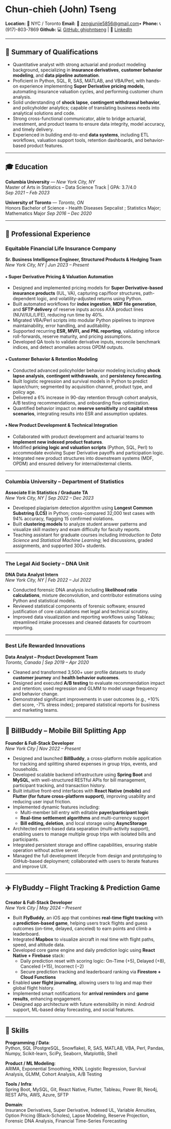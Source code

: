 # Chun-chieh (John) Tseng

**Location:** 📍 NYC / Toronto
**Email:** 📧 zengjunjie5856@gmail.com• **Phone:** 📞 (917)-803-7869 
**Github:** 💻 [GitHub: ghjohntseng](https://github.com/ghjohntseng) | 💼 [LinkedIn](https://www.linkedin.com/in/chunchieh-tseng)

---

## 🧠 Summary of Qualifications

- Quantitative analyst with strong actuarial and product modeling background, specializing in **insurance derivatives**, **customer behavior modeling**, and **data pipeline automation**.
- Proficient in Python, SQL, R, SAS, MATLAB, and VBA/Perl, with hands-on experience implementing **Super Derivative pricing models**, automating insurance valuation cycles, and performing customer churn analysis.
- Solid understanding of **shock lapse**, **contingent withdrawal behavior**, and policyholder analytics; capable of translating business needs into analytical solutions and code.
- Strong cross-functional communicator, able to bridge actuarial, investment, and product teams to ensure data integrity, model accuracy, and timely delivery.
- Experienced in building end-to-end **data systems**, including ETL workflows, valuation support tools, retention dashboards, and behavior-based product features.

---

## 🎓 Education

**Columbia University** — *New York City, NY*  
Master of Arts in Statistics – Data Science Track | GPA: 3.7/4.0  
*Sep 2021 – Feb 2023*

**University of Toronto** — *Toronto, ON*  
Honors Bachelor of Science - Health Diseases Sepcalist ; Statistics Major; Mathematics Major
*Sep 2016 – Dec 2020*

---

## 💼 Professional Experience

### **Equitable Financial Life Insurance Company**  
**Sr. Business Intelligence Engineer, Structured Products & Hedging Team**  
*New York City, NY | Jun 2023 – Present*

#### ▪ Super Derivative Pricing & Valuation Automation

- Designed and implemented pricing models for **Super Derivative-based insurance products** (IUL, VA), capturing cap/floor structures, path-dependent logic, and volatility-adjusted returns using Python.
- Built automated workflows for **index ingestion**, **MDF file generation**, and **SFTP delivery** of reserve inputs across AXA product lines (NUV/IUL/LIFE), reducing run time by 40%.
- Migrated VBA/Perl scripts into modular Python pipelines to improve maintainability, error handling, and auditability.
- Supported recurring **ESR, MVFI, and PNL reporting**, validating inforce roll-forwards, reserve maturity, and pricing assumptions.
- Developed QA tools to validate derivative inputs, reconcile benchmark indices, and detect anomalies across OPDM outputs.

#### ▪ Customer Behavior & Retention Modeling

- Conducted advanced policyholder behavior modeling including **shock lapse analysis**, **contingent withdrawals**, and **persistency forecasting**.
- Built logistic regression and survival models in Python to predict lapse/churn; segmented by acquisition channel, product type, and policy age.
- Delivered a 6% increase in 90-day retention through cohort analysis, A/B testing recommendations, and onboarding flow optimization.
- Quantified behavior impact on **reserve sensitivity** and **capital stress scenarios**, integrating results into ESR and assumption updates.

#### ▪ New Product Development & Technical Integration

- Collaborated with product development and actuarial teams to **implement new indexed product features**.
- Modified **pricing logic and valuation scripts** (Python, SQL, Perl) to accommodate evolving Super Derivative payoffs and participation logic.
- Integrated new product structures into downstream systems (MDF, OPDM) and ensured delivery for internal/external clients.

---

### **Columbia University – Department of Statistics**  
**Associate II in Statistics / Graduate TA**  
*New York City, NY | Sep 2022 – Dec 2023*

- Developed plagiarism detection algorithm using **Longest Common Substring (LCS)** in Python; cross-compared 32,000 test cases with 94% accuracy, flagging 15 confirmed violations.
- Built **clustering models** to analyze student answer patterns and visualize skill mastery and exam difficulty for faculty reports.
- Teaching assistant for graduate courses including *Introduction to Data Science* and *Statistical Machine Learning*; led discussions, graded assignments, and supported 300+ students.

---

### **The Legal Aid Society – DNA Unit**  
**DNA Data Analyst Intern**  
*New York City, NY | Feb 2022 – Jul 2022*

- Conducted forensic DNA analysis including **likelihood ratio calculations**, mixture deconvolution, and contributor estimations using Python and statistical models.
- Reviewed statistical components of forensic software; ensured justification of core calculations met legal and technical scrutiny.
- Improved data visualization and reporting workflows using Tableau; streamlined intake processes and cleaned datasets for courtroom reporting.

---

### **Best Life Rewarded Innovations**  
**Data Analyst – Product Development Team**  
*Toronto, Canada | Sep 2019 – Apr 2020*

- Cleaned and transformed 3,500+ user profile datasets to study **customer journey** and **health behavior outcomes**.
- Designed and executed **A/B testing** to evaluate recommendation impact and retention; used regression and GLMM to model usage frequency and behavior change.
- Demonstrated significant improvements in user outcomes (e.g., +10% diet score, -7% stress index); prepared statistical reports for business and marketing teams.

---

## 📱 BillBuddy – Mobile Bill Splitting App

**Founder & Full-Stack Developer**  
*New York City | Nov 2022 – Present*

- Designed and launched **BillBuddy**, a cross-platform mobile application for tracking and splitting shared expenses in group trips, events, and households.
- Developed scalable backend infrastructure using **Spring Boot** and **MySQL**, with well-structured RESTful APIs for bill management, participant tracking, and transaction history.
- Built intuitive front-end interfaces with **React Native (mobile)** and **Flutter (for future cross-platform support)**, improving usability and reducing user input friction.
- Implemented dynamic features including:
  - Multi-member bill entry with editable **payer/participant logic**
  - **Real-time settlement algorithms** and multi-currency support
  - **Bill editing, deletion**, and local storage using **AsyncStorage**
- Architected event-based data separation (multi-activity support), enabling users to manage multiple group trips with isolated bills and participants.
- Integrated persistent storage and offline capabilities, ensuring stable operation without active server.
- Managed the full development lifecycle from design and prototyping to GitHub-based deployment; collaborated with users to iterate features and improve UX.

---

## ✈️ FlyBuddy – Flight Tracking & Prediction Game

**Creator & Full-Stack Developer**  
*New York City | May 2024 – Present*

- Built **FlyBuddy**, an iOS app that combines **real-time flight tracking** with a **prediction-based game**, helping users track flights and guess outcomes (on-time, delayed, canceled) to earn points and climb a leaderboard.
- Integrated **Mapbox** to visualize aircraft in real time with flight paths, speed, and altitude data.
- Developed core game engine and daily prediction logic using **React Native + Firebase** stack:
  - Daily prediction reset with scoring logic: On-Time (+5), Delayed (+8), Canceled (+15), Incorrect (−2)
  - Secure prediction tracking and leaderboard ranking via **Firestore + Cloud Functions**
- Enabled **user flight journaling**, allowing users to log and map their global flight history.
- Implemented smart notifications for **arrival reminders** and **game results**, enhancing engagement.
- Designed app architecture with future extensibility in mind: Android support, ML-based delay forecasting, and social features.

---

## 🧰 Skills

**Programming / Data**:  
Python, SQL (PostgreSQL, Snowflake), R, SAS, MATLAB, VBA, Perl, Pandas, Numpy, Scikit-learn, SciPy, Seaborn, Matplotlib, Shell

**Product / ML Modeling**:  
ARIMA, Exponential Smoothing, KNN, Logistic Regression, Survival Analysis, GLMM, Cohort Analysis, A/B Testing

**Tools / Infra**:  
Spring Boot, MySQL, Git, React Native, Flutter, Tableau, Power BI, Neo4j, REST APIs, AWS, Azure, SFTP

**Domain**:  
Insurance Derivatives, Super Derivative, Indexed UL, Variable Annuities, Option Pricing (Black-Scholes), Lapse Modeling, Reserve Projection, Forensic DNA Analysis, Financial Time-Series Forecasting
